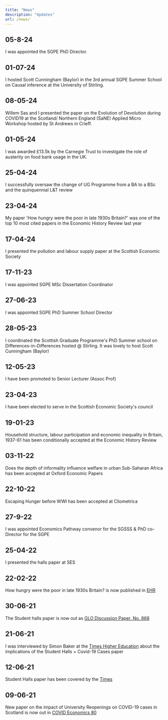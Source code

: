 ```yaml
---
title: "News"
description: "Updates"
url: /news/
---
```

## 05-8-24
I was appointed the SGPE PhD Director.
## 01-07-24
I hosted Scott Cunningham (Baylor) in the 3rd annual SGPE Summer School on Causal inference at the University of Stirling.
## 08-05-24
Willem Sas and I presented the paper on the Evolution of Devolution during COVID19 at the Scotland/ Northern England (SaNE) Applied Micro Workshop hosted by St Andrews in Crieff. 

## 01-05-24
I was awarded £13.5k by the Carnegie Trust to investigate the role of austerity on food bank usage in the UK.

## 25-04-24
I successfully oversaw the change of UG Programme from a BA to a BSc and the quinquennial L&T review 

## 23-04-24
My paper 'How hungry were the poor in late 1930s Britain?' was one of the top 10 most cited papers in the Economic History Review last year

## 17-04-24
I presented the pollution and labour supply paper at the Scottish Economic Society

## 17-11-23
I was appointed SGPE MSc Dissertation Coordinator

## 27-06-23
I was appointed SGPE PhD Summer School Director

## 28-05-23
I coordinated the Scottish Graduate Programme's PhD Summer school on Differences-in-Differences hosted @ Stirling. It was lovely to host Scott Cunningham (Baylor)

## 12-05-23
I have been promoted to Senior Lecturer (Assoc Prof)

## 23-04-23
I have been elected to serve in the Scottish Economic Society's council

## 19-01-23
Household structure, labour participation and economic inequality in Britain, 1937-61 has been conditionally accepted at the Economic History Review

## 03-11-22
Does the depth of informality influence welfare in urban Sub-Saharan Africa has been accepted at Oxford Economic Papers

## 22-10-22
Escaping Hunger before WWI has been accepted at Cliometrica

## 27-9-22
I was appointed Economics Pathway convenor for the SGSSS & PhD co-Director for the SGPE

## 25-04-22
I presented the halls paper at SES

## 22-02-22
How hungry were the poor in late 1930s Britain? is now published in [EHR](https://onlinelibrary.wiley.com/doi/10.1111/ehr.13079)

## 30-06-21
The Student halls paper is now out as [GLO Discussion Paper, No. 868](https://www.econstor.eu/bitstream/10419/235033/1/GLO-DP-0868.pdf)

## 21-06-21
I was interviewed by Simon Baker at the [Times Higher Education](https://www.timeshighereducation.com/news/covid-surges-halls-spread-local-communities-analysis-shows) about the implications of the Student Halls + Covid-19 Cases paper

## 12-06-21
Student Halls paper has been covered by the [Times](https://www.thetimes.co.uk/article/coronavirus-in-scotland-case-spikes-in-student-halls-spilt-over-into-nearby-communities-7g6k6gvd3)

## 09-06-21
New paper on the impact of University Reopenings on COVID-19 cases in Scotland is now out in [COVID Economics 80](https://cepr.org/sites/default/files/CovidEconomics80.pdf#Paper1)
